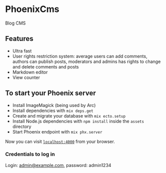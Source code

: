 # PhoenixCms

Blog CMS

## Features

  *   Ultra fast
  *   User rights restriction system: average users can add comments, authors can publish posts, moderators and admins has rights to  change and delete comments and posts
  *   Markdown editor
  *   View counter

## To start your Phoenix server

  *   Install ImageMagick (being used by Arc)
  *   Install dependencies with `mix deps.get`
  *   Create and migrate your database with `mix ecto.setup`
  *   Install Node.js dependencies with `npm install` inside the `assets` directory
  *   Start Phoenix endpoint with `mix phx.server`

Now you can visit [`localhost:4000`](http://localhost:4000) from your browser.

### Credentials to log in

Login: admin@example.com, password: admin1234
